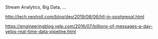 Stream Analytics, Big Data, ...

http://tech.nextroll.com/blog/dev/2019/08/06/hll-in-postgresql.html

https://engineeringblog.yelp.com/2016/07/billions-of-messages-a-day-yelps-real-time-data-pipeline.html

